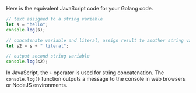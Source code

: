Here is the equivalent JavaScript code for your Golang code.

```javascript
// text assigned to a string variable
let s = "hello";
console.log(s);

// concatenate variable and literal, assign result to another string variable
let s2 = s + " literal";

// output second string variable
console.log(s2);
```

In JavaScript, the `+` operator is used for string concatenation. The `console.log()` function outputs a message to the console in web browsers or NodeJS environments.

